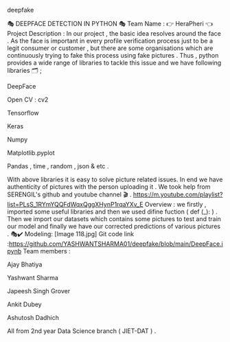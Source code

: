 deepfake

🎭 DEEPFACE DETECTION IN PYTHON 🎭
Team Name : 👉 HeraPheri 👈
Project Description : In our project , the basic idea resolves around the face . As the face is important in every profile verification process just to be a legit consumer or customer , but there are some organisations which are continuously trying to fake this process using fake pictures . Thus , python provides a wide range of libraries to tackle this issue and we have following libraries 🗂️ ;

DeepFace

Open CV : cv2

Tensorflow

Keras

Numpy

Matplotlib.pyplot

Pandas , time , random , json & etc .

With above libraries it is easy to solve picture related issues. In end we have authenticity of pictures with the person uploading it .
We took help from SERENGIL's github and youtube channel 🎬 . https://m.youtube.com/playlist?list=PLsS_1RYmYQQFdWqxQggXHynP1rqaYXv_E
Overview : we firstly , imported some useful libraries and then we used difine fuction ( def (_): ) . Then we import our datasets which contains some pictures to test and train our model and finally we have our corrected predictions of various pictures . 🎭✔️ Modeling: [Image 118.jpg]
Git code link :https://github.com/YASHWANTSHARMA01/deepfake/blob/main/DeepFace.ipynb
Team members :

Ajay Bhatiya

Yashwant Sharma

Japeesh Singh Grover

Ankit Dubey

Ashutosh Dadhich

All from 2nd year Data Science branch ( JIET-DAT ) .

